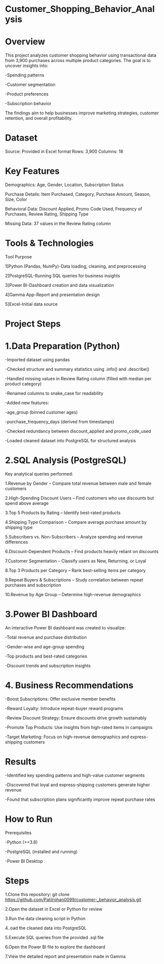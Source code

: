# Customer_Shopping_Behavior_Analysis

 # Overview

This project analyzes customer shopping behavior using transactional data from 3,900 purchases across multiple product categories.
The goal is to uncover insights into:

-Spending patterns

-Customer segmentation

-Product preferences

-Subscription behavior

The findings aim to help businesses improve marketing strategies, customer retention, and overall profitability.

# Dataset

Source: Provided in Excel format
Rows: 3,900
Columns: 18

# Key Features

Demographics: Age, Gender, Location, Subscription Status

Purchase Details: Item Purchased, Category, Purchase Amount, Season, Size, Color

Behavioral Data: Discount Applied, Promo Code Used, Frequency of Purchases, Review Rating, Shipping Type

Missing Data: 37 values in the Review Rating column

# Tools & Technologies
Tool	Purpose 

1]Python (Pandas, NumPy)-Data loading, cleaning, and preprocessing

2]PostgreSQL-Running SQL queries for business insights

3]Power BI-Dashboard creation and data visualization

4]Gamma App-Report and presentation design

5]Excel-Initial data source

# Project Steps

# 1.Data Preparation (Python)

-Imported dataset using pandas

-Checked structure and summary statistics using .info() and .describe()

-Handled missing values in Review Rating column (filled with median per product category)

-Renamed columns to snake_case for readability

-Added new features:

   -age_group (binned customer ages)

   -purchase_frequency_days (derived from timestamps)

-Checked redundancy between discount_applied and promo_code_used

-Loaded cleaned dataset into PostgreSQL for structured analysis

# 2.SQL Analysis (PostgreSQL)

Key analytical queries performed:

1.Revenue by Gender – Compare total revenue between male and female customers

2.High-Spending Discount Users – Find customers who use discounts but spend above average

3.Top 5 Products by Rating – Identify best-rated products

4.Shipping Type Comparison – Compare average purchase amount by shipping type

5.Subscribers vs. Non-Subscribers – Analyze spending and revenue differences

6.Discount-Dependent Products – Find products heavily reliant on discounts

7.Customer Segmentation – Classify users as New, Returning, or Loyal

8.Top 3 Products per Category – Rank best-selling items per category

9.Repeat Buyers & Subscriptions – Study correlation between repeat purchases and subscription

10.Revenue by Age Group – Determine high-revenue demographics

# 3.Power BI Dashboard

An interactive Power BI dashboard was created to visualize:

-Total revenue and purchase distribution

-Gender-wise and age-group spending

-Top products and best-rated categories

-Discount trends and subscription insights

# 4. Business Recommendations

-Boost Subscriptions: Offer exclusive member benefits

-Reward Loyalty: Introduce repeat-buyer reward programs

-Review Discount Strategy: Ensure discounts drive growth sustainably

-Promote Top Products: Use insights from high-rated items in campaigns

-Target Marketing: Focus on high-revenue demographics and express-shipping customers

# Results

-Identified key spending patterns and high-value customer segments

-Discovered that loyal and express-shipping customers generate higher revenue

-Found that subscription plans significantly improve repeat purchase rates

# How to Run

Prerequisites

 -Python (>=3.8)

 -PostgreSQL (installed and running)

 -Power BI Desktop

# Steps

1.Clone this repository:
git clone https://github.com/Patilrohan0099/customer-_behavior_analysis.git

2.Open the dataset in Excel or Python for review

3.Run the data cleaning script in Python

4..oad the cleaned data into PostgreSQL

5.Execute SQL queries from the provided .sql file

6.Open the Power BI file to explore the dashboard

7.View the detailed report and presentation made in Gamma
